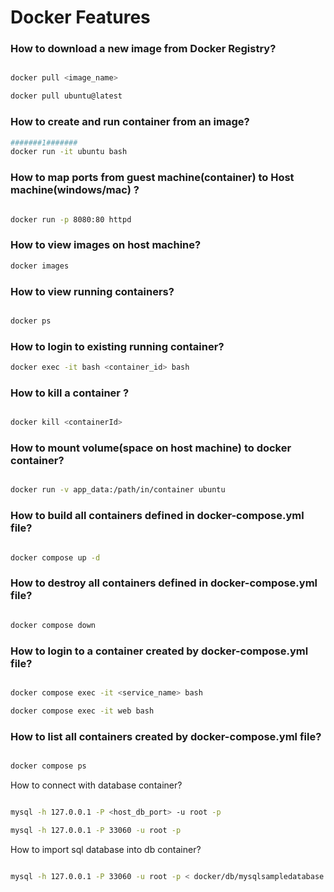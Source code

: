# Docker Features

### How to download a new image from Docker Registry?

```bash

docker pull <image_name>

docker pull ubuntu@latest
```

### How to create and run container from an image?

```bash
#######1#######
docker run -it ubuntu bash
```

### How to map ports from guest machine(container) to Host machine(windows/mac) ?

```bash

docker run -p 8080:80 httpd
```

### How to view images on host machine?

```bash
docker images
```


### How to view running containers?

```bash

docker ps
```

### How to login to existing running container?

```bash
docker exec -it bash <container_id> bash
```

### How to kill a container ?

```bash

docker kill <containerId>
```


### How to mount volume(space on host machine) to docker container?

```bash

docker run -v app_data:/path/in/container ubuntu
```

### How to build all containers defined in docker-compose.yml file?

```bash

docker compose up -d
```

### How to destroy all containers defined in docker-compose.yml file?

```bash

docker compose down
```


### How to login to a container created by docker-compose.yml file?

```bash

docker compose exec -it <service_name> bash

docker compose exec -it web bash
```

### How to list all containers created by docker-compose.yml file?

```bash

docker compose ps
```

How to connect with database container?

```bash

mysql -h 127.0.0.1 -P <host_db_port> -u root -p

mysql -h 127.0.0.1 -P 33060 -u root -p
```

How to import sql database into db container?

```bash

mysql -h 127.0.0.1 -P 33060 -u root -p < docker/db/mysqlsampledatabase.sql
```